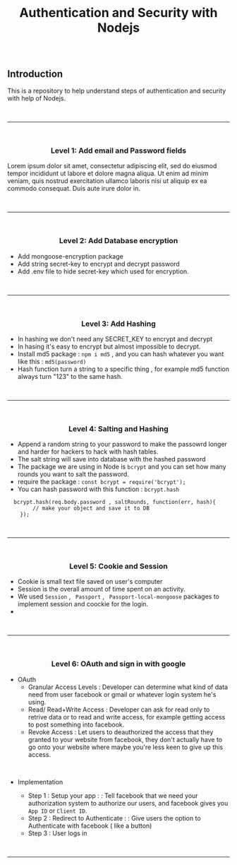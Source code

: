 <h1>
<br>
<div align="center">
    <!-- <img src="images/contribute.png" height="90"> -->
    <p >Authentication and Security with Nodejs</p>
</div>

  
  
</h1>

<br>

## Introduction 
This is a repository to help understand steps of authentication and security with help of Nodejs.

<br>

<hr>
<br>

### <p align="center">Level 1: Add email and Password fields</p>

Lorem ipsum dolor sit amet, consectetur adipiscing elit, sed do eiusmod tempor incididunt ut labore et dolore magna aliqua. Ut enim ad minim veniam, quis nostrud exercitation ullamco laboris nisi ut aliquip ex ea commodo consequat. Duis aute irure dolor in.

<br>

<hr>

<br>

### <p align="center">Level 2: Add Database encryption</p>

- Add mongoose-encryption package
- Add string secret-key to encrypt and decrypt password
- Add .env file to hide secret-key which used for encryption.

<br>

<hr>

<br>

### <p align="center">Level 3: Add Hashing</p>

- In hashing we don't need any SECRET_KEY to encrypt and decrypt
- In hasing it's easy to encrypt but almost impossible to decrypt.
- Install md5 package : `npm i md5` , and you can hash whatever you want like this : `md5(password)`
- Hash function turn a string to a specific thing , for example md5 function always  turn "123" to the same hash. 

<br>

<hr>
<br>

### <p align="center">Level 4: Salting and Hashing</p>

- Append a random string to your password to make the passowrd longer and harder for hackers to hack with hash tables.
- The salt string will save into database with the hashed password
- The package we are using in Node is `bcrypt` and you can set how many rounds you want to salt the password. 
- require the package : `const bcrypt = require('bcrypt');`
- You can hash password with this function : `bcrypt.hash`
```
  bcrypt.hash(req.body.password , saltRounds, function(err, hash){
        // make your object and save it to DB
    });
```
<br>

<hr>
<br>

### <p align="center">Level 5: Cookie and Session</p>

- Cookie is small text file saved on user's computer
- Session is the overall amount of time spent on an activity.
- We used `Session` , ` Passport` , ` Passport-local-mongoose` packages to implement session and coockie for the login.
-

<br>

<hr>
<br>

### <p align="center">Level 6: OAuth and sign in with google</p>

- OAuth 
    - Granular Access Levels : Developer can determine what kind of data need from user facebook or gmail or whatever login system he's using.
    - Read/ Read+Write Access : Developer can ask for read only to retrive data or to read and write access, for example getting access to post something into facebook. 
    - Revoke Access : Let users to deauthorized the access that they granted to your website from facebook, they don't actually
    have to go onto your website where maybe you're less keen to give up this access.

<br>

- Implementation
    
    - Step 1 : Setup your app : : Tell facebook that we need your authorization system to authorize our users, and facebook gives you `App ID` or `Client ID`.
    - Step 2 : Redirect to Authenticate : : Give users the option to Authenticate with facebook ( like a button)
    - Step 3 : User logs in
   

<br>

<hr>